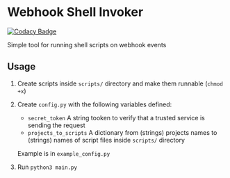 # Webhook Shell Invoker

[![Codacy Badge](https://api.codacy.com/project/badge/Grade/0c6e62c7d7264d7f8a5723e636699dde)](https://app.codacy.com/manual/kolayne/webhook_shell_invoker?utm_source=github.com&utm_medium=referral&utm_content=kolayne/webhook_shell_invoker&utm_campaign=Badge_Grade_Dashboard)

Simple tool for running shell scripts on webhook events

## Usage
1. Create scripts inside `scripts/` directory and make them runnable (`chmod +x`)
2. Create `config.py` with the following variables defined:
    * `secret_token` A string tooken to verify that a trusted service is sending the request
    * `projects_to_scripts` A dictionary from (strings) projects names to (strings) names of script files inside `scripts/` directory

    Example is in `example_config.py`
3. Run `python3 main.py`
